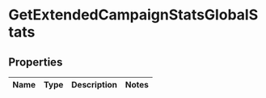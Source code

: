 
# GetExtendedCampaignStatsGlobalStats

## Properties
Name | Type | Description | Notes
------------ | ------------- | ------------- | -------------



